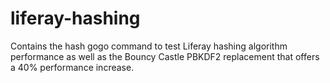 # liferay-hashing
Contains the hash gogo command to test Liferay hashing algorithm performance as well as the Bouncy Castle PBKDF2 replacement that offers a 40% performance increase.
